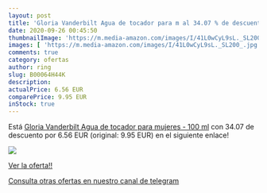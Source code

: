 ```yaml
---
layout: post
title: 'Gloria Vanderbilt Agua de tocador para m al 34.07 % de descuento'
date: 2020-09-26 00:45:50
thumbnailImage: 'https://m.media-amazon.com/images/I/41L0wCyL9sL._SL200_.jpg'
images: [ 'https://m.media-amazon.com/images/I/41L0wCyL9sL._SL200_.jpg' ]
comments: true
category: ofertas
author: ring
slug: B00064H44K
description:
actualPrice: 6.56 EUR
comparePrice: 9.95 EUR
inStock: true
---
```


Está [Gloria Vanderbilt Agua de tocador para mujeres - 100 ml](https://www.amazon.com/dp/B00064H44K/?tag=redken08-20) con 34.07 de descuento por 6.56 EUR (original: 9.95 EUR) en el siguiente enlace!

[![](https://m.media-amazon.com/images/I/41L0wCyL9sL._SL200_.jpg)](https://www.amazon.com/dp/B00064H44K/?tag=redken08-20)

[Ver la oferta!!](https://www.amazon.com/dp/B00064H44K/?tag=redken08-20)

[Consulta otras ofertas en nuestro canal de telegram](https://t.me/s/ofertas25)
